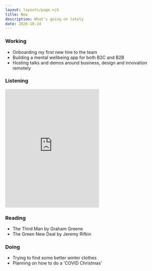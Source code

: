 ```yaml
---
layout: layouts/page.njk
title: Now
description: What's going on lately
date: 2020-10-24
---
```

### Working
- Onboarding my first new hire to the team
- Building a mental wellbeing app for both B2C and B2B
- Hosting talks and demos around business, design and innovation remotely

### Listening
<iframe src="https://open.spotify.com/embed/playlist/45UJkKVR2ROThTq9bCDepb" width="300" height="380" frameborder="0" allowtransparency="true" allow="encrypted-media"></iframe>

### Reading
- The Third Man by Graham Greene
- The Green New Deal by Jeremy Rifkin

### Doing
- Trying to find some better winter clothes
- Planning on how to do a 'COVID Christmas'

